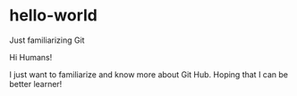# hello-world
Just familiarizing Git

Hi Humans!

I just want to familiarize and know more about Git Hub.
Hoping that I can be better learner!
